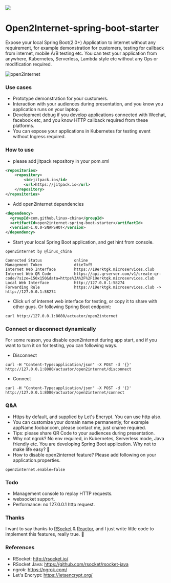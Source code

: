[![](https://jitpack.io/v/linux-china/open2internet-spring-boot-starter.svg)](https://jitpack.io/#linux-china/open2internet-spring-boot-starter)

Open2Internet-spring-boot-starter
=================================

Expose your local Spring Boot(2.0+) Application to internet without any requirement, for example demonstration for customers, testing for callback from internet, mobile A/B testing etc.
You can test your application from anywhere, Kubernetes, Serverless, Lambda style etc without any Ops or modification required.

![open2internet](open2internet.png)

### Use cases

* Prototype demonstration for your customers.
* Interaction with your audiences during presentation, and you know you application runs on your laptop.
* Development debug if you develop applications connected with Wechat, facebook etc, and you know HTTP callback required from these platforms.
* You can expose your applications in Kubernetes for testing event without Ingress required.

### How to use

* please add jitpack repository in your pom.xml

```xml
<repositories>
	<repository>
	    <id>jitpack.io</id>
	    <url>https://jitpack.io</url>
	</repository>
</repositories>
```

* Add open2internet dependencies

```xml
<dependency>
  <groupId>com.github.linux-china</groupId>
  <artifactId>open2internet-spring-boot-starter</artifactId>
  <version>1.0.0-SNAPSHOT</version>
</dependency>
```

* Start your local Spring Boot application, and get hint from console.
```
open2internet by @linux_china

Connected Status              online
Management Token              dtie7of5
Internet Web Interface        https://19erktgk.microservices.club
Internet Web QR Code          https://api.qrserver.com/v1/create-qr-code/?size=150x150&data=https%3A%2F%2F19erktgk.microservices.club
Local Web Interface           http://127.0.0.1:58274
Forwarding Rule               https://19erktgk.microservices.club -> http://127.0.0.1:58274
```

* Click url of internet web interface for testing, or copy it to share with other guys. Or following Spring Boot endpoint:

```
curl http://127.0.0.1:8080/actuator/open2internet
```

### Connect or disconnect dynamically
For some reason, you disable open2internet during app start, and if you want to turn it on for testing, you can following ways.

* Disconnect
```
curl -H "Content-Type:application/json" -X POST -d '{}' http://127.0.0.1:8080/actuator/open2internet/disconnect

```

* Connect
```
curl -H "Content-Type:application/json" -X POST -d '{}' http://127.0.0.1:8080/actuator/open2internet/connect
```

### Q&A

* Https by default, and supplied by Let's Encrypt. You can use http also.
* You can customize your domain name permanently, for example appName.foobar.com, please contact me, just cname required.
* Tips: please share QR Code to your audiences during presentation.
* Why not ngrok? No env required, in Kubernetes, Serverless mode, Java friendly etc. You are developing Spring Boot application. Why not to make life easy? :beer:
* How to disable open2internet feature? Please add following on your application.properties.

```properties
open2internet.enable=false
```

### Todo

* Management console to replay HTTP requests.
* websocket support.
* Performance: no 127.0.0.1 http request.

### Thanks

I want to say thanks to [RSocket](http://rsocket.io) & [Reactor](https://projectreactor.io/), and I just write little code to implement this features, really true. :rose:

### References

* RSocket:  http://rsocket.io/
* RSocket Java: https://github.com/rsocket/rsocket-java
* ngrok: https://ngrok.com/
* Let's Encrypt: https://letsencrypt.org/
